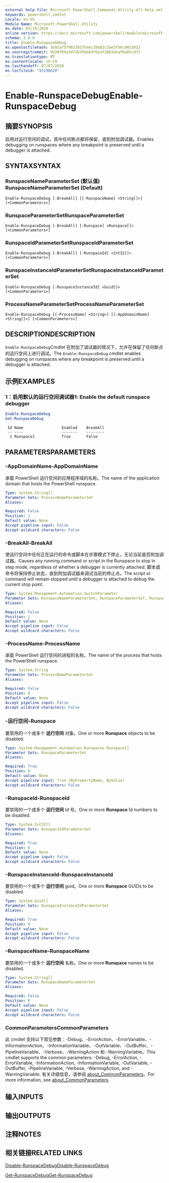 ```yaml
---
external help file: Microsoft.PowerShell.Commands.Utility.dll-Help.xml
keywords: powershell,cmdlet
Locale: en-US
Module Name: Microsoft.PowerShell.Utility
ms.date: 03/19/2020
online version: https://docs.microsoft.com/powershell/module/microsoft.powershell.utility/enable-runspacedebug?view=powershell-6&WT.mc_id=ps-gethelp
schema: 2.0.0
title: Enable-RunspaceDebug
ms.openlocfilehash: 5b92af5f98239375eec35b82c3ae3756c9853d22
ms.sourcegitcommit: 9b28fb9a3d72655bb63f62af18b3a5af6a05cd3f
ms.translationtype: MT
ms.contentlocale: zh-CN
ms.lasthandoff: 07/07/2020
ms.locfileid: "93198620"
---
```

# <span data-ttu-id="f8950-103">Enable-RunspaceDebug</span><span class="sxs-lookup"><span data-stu-id="f8950-103">Enable-RunspaceDebug</span></span>

## <span data-ttu-id="f8950-104">摘要</span><span class="sxs-lookup"><span data-stu-id="f8950-104">SYNOPSIS</span></span>
<span data-ttu-id="f8950-105">启用对运行空间的调试，其中任何断点都将保留，直到附加调试器。</span><span class="sxs-lookup"><span data-stu-id="f8950-105">Enables debugging on runspaces where any breakpoint is preserved until a debugger is attached.</span></span>

## <span data-ttu-id="f8950-106">SYNTAX</span><span class="sxs-lookup"><span data-stu-id="f8950-106">SYNTAX</span></span>

### <span data-ttu-id="f8950-107">RunspaceNameParameterSet (默认值) </span><span class="sxs-lookup"><span data-stu-id="f8950-107">RunspaceNameParameterSet (Default)</span></span>

```
Enable-RunspaceDebug [-BreakAll] [[-RunspaceName] <String[]>] [<CommonParameters>]
```

### <span data-ttu-id="f8950-108">RunspaceParameterSet</span><span class="sxs-lookup"><span data-stu-id="f8950-108">RunspaceParameterSet</span></span>

```
Enable-RunspaceDebug [-BreakAll] [-Runspace] <Runspace[]> [<CommonParameters>]
```

### <span data-ttu-id="f8950-109">RunspaceIdParameterSet</span><span class="sxs-lookup"><span data-stu-id="f8950-109">RunspaceIdParameterSet</span></span>

```
Enable-RunspaceDebug [-BreakAll] [-RunspaceId] <Int32[]> [<CommonParameters>]
```

### <span data-ttu-id="f8950-110">RunspaceInstanceIdParameterSet</span><span class="sxs-lookup"><span data-stu-id="f8950-110">RunspaceInstanceIdParameterSet</span></span>

```
Enable-RunspaceDebug [-RunspaceInstanceId] <Guid[]> [<CommonParameters>]
```

### <span data-ttu-id="f8950-111">ProcessNameParameterSet</span><span class="sxs-lookup"><span data-stu-id="f8950-111">ProcessNameParameterSet</span></span>

```
Enable-RunspaceDebug [[-ProcessName] <String>] [[-AppDomainName] <String[]>] [<CommonParameters>]
```

## <span data-ttu-id="f8950-112">DESCRIPTION</span><span class="sxs-lookup"><span data-stu-id="f8950-112">DESCRIPTION</span></span>

<span data-ttu-id="f8950-113">`Enable-RunspaceDebug`Cmdlet 在附加了调试器的情况下，允许在保留了任何断点的运行空间上进行调试。</span><span class="sxs-lookup"><span data-stu-id="f8950-113">The `Enable-RunspaceDebug` cmdlet enables debugging on runspaces where any breakpoint is preserved until a debugger is attached.</span></span>

## <span data-ttu-id="f8950-114">示例</span><span class="sxs-lookup"><span data-stu-id="f8950-114">EXAMPLES</span></span>

### <span data-ttu-id="f8950-115">1：启用默认的运行空间调试器</span><span class="sxs-lookup"><span data-stu-id="f8950-115">1: Enable the default runspace debugger</span></span>

```powershell
Enable-RunspaceDebug
Get-RunspaceDebug
```

```Output
 Id Name                 Enabled    BreakAll
 -- ----                 -------    --------
  1 Runspace1            True       False
```

## <span data-ttu-id="f8950-116">PARAMETERS</span><span class="sxs-lookup"><span data-stu-id="f8950-116">PARAMETERS</span></span>

### <span data-ttu-id="f8950-117">-AppDomainName</span><span class="sxs-lookup"><span data-stu-id="f8950-117">-AppDomainName</span></span>

<span data-ttu-id="f8950-118">承载 PowerShell 运行空间的应用程序域的名称。</span><span class="sxs-lookup"><span data-stu-id="f8950-118">The name of the application domain that hosts the PowerShell runspace.</span></span>

```yaml
Type: System.String[]
Parameter Sets: ProcessNameParameterSet
Aliases:

Required: False
Position: 1
Default value: None
Accept pipeline input: False
Accept wildcard characters: False
```

### <span data-ttu-id="f8950-119">-BreakAll</span><span class="sxs-lookup"><span data-stu-id="f8950-119">-BreakAll</span></span>

<span data-ttu-id="f8950-120">使运行空间中任何正在运行的命令或脚本在步骤模式下停止，无论当前是否附加调试器。</span><span class="sxs-lookup"><span data-stu-id="f8950-120">Causes any running command or script in the Runspace to stop in step mode, regardless of whether a debugger is currently attached.</span></span> <span data-ttu-id="f8950-121">脚本或命令将保持停止状态，直到附加调试器来调试当前的停止点。</span><span class="sxs-lookup"><span data-stu-id="f8950-121">The script or command will remain stopped until a debugger is attached to debug the current stop point.</span></span>

```yaml
Type: System.Management.Automation.SwitchParameter
Parameter Sets: RunspaceNameParameterSet, RunspaceParameterSet, RunspaceIdParameterSet
Aliases:

Required: False
Position: 1
Default value: None
Accept pipeline input: False
Accept wildcard characters: False
```

### <span data-ttu-id="f8950-122">-ProcessName</span><span class="sxs-lookup"><span data-stu-id="f8950-122">-ProcessName</span></span>

<span data-ttu-id="f8950-123">承载 PowerShell 运行空间的进程的名称。</span><span class="sxs-lookup"><span data-stu-id="f8950-123">The name of the process that hosts the PowerShell runspace.</span></span>

```yaml
Type: System.String
Parameter Sets: ProcessNameParameterSet
Aliases:

Required: False
Position: 0
Default value: None
Accept pipeline input: False
Accept wildcard characters: False
```

### <span data-ttu-id="f8950-124">-运行空间</span><span class="sxs-lookup"><span data-stu-id="f8950-124">-Runspace</span></span>

<span data-ttu-id="f8950-125">要禁用的一个或多个 **运行空间** 对象。</span><span class="sxs-lookup"><span data-stu-id="f8950-125">One or more **Runspace** objects to be disabled.</span></span>

```yaml
Type: System.Management.Automation.Runspaces.Runspace[]
Parameter Sets: RunspaceParameterSet
Aliases:

Required: True
Position: 0
Default value: None
Accept pipeline input: True (ByPropertyName, ByValue)
Accept wildcard characters: False
```

### <span data-ttu-id="f8950-126">-RunspaceId</span><span class="sxs-lookup"><span data-stu-id="f8950-126">-RunspaceId</span></span>

<span data-ttu-id="f8950-127">要禁用的一个或多个 **运行空间** Id 号。</span><span class="sxs-lookup"><span data-stu-id="f8950-127">One or more **Runspace** Id numbers to be disabled.</span></span>

```yaml
Type: System.Int32[]
Parameter Sets: RunspaceIdParameterSet
Aliases:

Required: True
Position: 0
Default value: None
Accept pipeline input: False
Accept wildcard characters: False
```

### <span data-ttu-id="f8950-128">-RunspaceInstanceId</span><span class="sxs-lookup"><span data-stu-id="f8950-128">-RunspaceInstanceId</span></span>

<span data-ttu-id="f8950-129">要禁用的一个或多个 **运行空间** guid。</span><span class="sxs-lookup"><span data-stu-id="f8950-129">One or more **Runspace** GUIDs to be disabled.</span></span>

```yaml
Type: System.Guid[]
Parameter Sets: RunspaceInstanceIdParameterSet
Aliases:

Required: True
Position: 0
Default value: None
Accept pipeline input: False
Accept wildcard characters: False
```

### <span data-ttu-id="f8950-130">-RunspaceName</span><span class="sxs-lookup"><span data-stu-id="f8950-130">-RunspaceName</span></span>

<span data-ttu-id="f8950-131">要禁用的一个或多个 **运行空间** 名称。</span><span class="sxs-lookup"><span data-stu-id="f8950-131">One or more **Runspace** names to be disabled.</span></span>

```yaml
Type: System.String[]
Parameter Sets: RunspaceNameParameterSet
Aliases:

Required: False
Position: 0
Default value: None
Accept pipeline input: False
Accept wildcard characters: False
```

### <span data-ttu-id="f8950-132">CommonParameters</span><span class="sxs-lookup"><span data-stu-id="f8950-132">CommonParameters</span></span>

<span data-ttu-id="f8950-133">此 cmdlet 支持以下常见参数：-Debug、-ErrorAction、-ErrorVariable、-InformationAction、-InformationVariable、-OutVariable、-OutBuffer、-PipelineVariable、-Verbose、-WarningAction 和 -WarningVariable。</span><span class="sxs-lookup"><span data-stu-id="f8950-133">This cmdlet supports the common parameters: -Debug, -ErrorAction, -ErrorVariable, -InformationAction, -InformationVariable, -OutVariable, -OutBuffer, -PipelineVariable, -Verbose, -WarningAction, and -WarningVariable.</span></span> <span data-ttu-id="f8950-134">有关详细信息，请参阅 [about_CommonParameters](https://go.microsoft.com/fwlink/?LinkID=113216)。</span><span class="sxs-lookup"><span data-stu-id="f8950-134">For more information, see [about_CommonParameters](https://go.microsoft.com/fwlink/?LinkID=113216).</span></span>

## <span data-ttu-id="f8950-135">输入</span><span class="sxs-lookup"><span data-stu-id="f8950-135">INPUTS</span></span>

## <span data-ttu-id="f8950-136">输出</span><span class="sxs-lookup"><span data-stu-id="f8950-136">OUTPUTS</span></span>

## <span data-ttu-id="f8950-137">注释</span><span class="sxs-lookup"><span data-stu-id="f8950-137">NOTES</span></span>

## <span data-ttu-id="f8950-138">相关链接</span><span class="sxs-lookup"><span data-stu-id="f8950-138">RELATED LINKS</span></span>

[<span data-ttu-id="f8950-139">Disable-RunspaceDebug</span><span class="sxs-lookup"><span data-stu-id="f8950-139">Disable-RunspaceDebug</span></span>](Disable-RunspaceDebug.md)

[<span data-ttu-id="f8950-140">Get-RunspaceDebug</span><span class="sxs-lookup"><span data-stu-id="f8950-140">Get-RunspaceDebug</span></span>](Get-RunspaceDebug.md)
